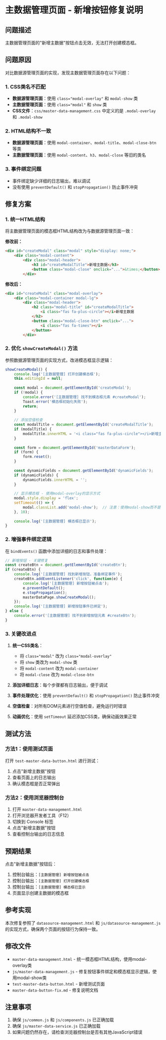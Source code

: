 # 主数据管理页面 - 新增按钮修复说明

## 问题描述
主数据管理页面的"新增主数据"按钮点击无效，无法打开创建模态框。

## 问题原因
对比数据源管理页面的实现，发现主数据管理页面存在以下问题：

### 1. CSS类名不匹配
- **数据源管理页面**：使用 `class="modal-overlay"` 和 `modal-show` 类
- **主数据管理页面**：使用 `class="modal"` 和 `show` 类
- **CSS文件**：`css/master-data-management.css` 中定义的是 `.modal-overlay` 和 `.modal-show`

### 2. HTML结构不一致
- **数据源管理页面**：使用 `modal-container`、`modal-title`、`modal-close-btn` 等类
- **主数据管理页面**：使用 `modal-content`、`h3`、`modal-close` 等旧的类名

### 3. 事件绑定问题
- 事件绑定缺少详细的日志输出，难以调试
- 没有使用 `preventDefault()` 和 `stopPropagation()` 防止事件冲突

## 修复方案

### 1. 统一HTML结构
将主数据管理页面的模态框HTML结构改为与数据源管理页面一致：

**修改前：**
```html
<div id="createModal" class="modal" style="display: none;">
    <div class="modal-content">
        <div class="modal-header">
            <h3 id="createModalTitle">新增主数据</h3>
            <button class="modal-close" onclick="...">&times;</button>
        </div>
```

**修改后：**
```html
<div id="createModal" class="modal-overlay">
    <div class="modal-container modal-lg">
        <div class="modal-header">
            <h2 class="modal-title" id="createModalTitle">
                <i class="fas fa-plus-circle"></i>新增主数据
            </h2>
            <button class="modal-close-btn" onclick="...">
                <i class="fas fa-times"></i>
            </button>
        </div>
```

### 2. 优化 `showCreateModal()` 方法
参照数据源管理页面的实现方式，改进模态框显示逻辑：

```javascript
showCreateModal() {
    console.log('[主数据管理] 打开创建模态框');
    this.editingId = null;
    
    const modal = document.getElementById('createModal');
    if (!modal) {
        console.error('[主数据管理] 找不到模态框元素 #createModal');
        Toast.error('模态框初始化失败');
        return;
    }
    
    // 添加空值检查
    const modalTitle = document.getElementById('createModalTitle');
    if (modalTitle) {
        modalTitle.innerHTML = '<i class="fas fa-plus-circle"></i>新增主数据';
    }
    
    const form = document.getElementById('masterDataForm');
    if (form) {
        form.reset();
    }
    
    const dynamicFields = document.getElementById('dynamicFields');
    if (dynamicFields) {
        dynamicFields.innerHTML = '';
    }
    
    // 显示模态框 - 使用modal-overlay的显示方式
    modal.style.display = 'flex';
    setTimeout(() => {
        modal.classList.add('modal-show');  // 注意：使用modal-show而不是show
    }, 10);
    
    console.log('[主数据管理] 模态框已显示');
}
```

### 2. 增强事件绑定逻辑
在 `bindEvents()` 函数中添加详细的日志和事件处理：

```javascript
// 新增按钮 - 关键修复
const createBtn = document.getElementById('createBtn');
if (createBtn) {
    console.log('[主数据管理] 找到新增按钮，准备绑定事件');
    createBtn.addEventListener('click', function(e) {
        console.log('[主数据管理] 新增按钮被点击');
        e.preventDefault();
        e.stopPropagation();
        masterDataPage.showCreateModal();
    });
    console.log('[主数据管理] 新增按钮事件已绑定');
} else {
    console.error('[主数据管理] 找不到新增按钮元素 #createBtn');
}
```

### 3. 关键改进点

1. **统一CSS类名**：
   - 将 `class="modal"` 改为 `class="modal-overlay"`
   - 将 `show` 类改为 `modal-show` 类
   - 将 `modal-content` 改为 `modal-container`
   - 将 `modal-close` 改为 `modal-close-btn`

2. **添加详细日志**：每个步骤都有日志输出，便于调试

3. **事件处理优化**：使用 `preventDefault()` 和 `stopPropagation()` 防止事件冲突

4. **空值检查**：对所有DOM元素进行空值检查，避免运行时错误

5. **动画优化**：使用 `setTimeout` 延迟添加CSS类，确保动画效果正常

## 测试方法

### 方法1：使用测试页面
打开 `test-master-data-button.html` 进行测试：
1. 点击"新增主数据"按钮
2. 查看页面上的日志输出
3. 确认模态框是否正常弹出

### 方法2：使用浏览器控制台
1. 打开 `master-data-management.html`
2. 打开浏览器开发者工具（F12）
3. 切换到 Console 标签
4. 点击"新增主数据"按钮
5. 查看控制台输出的日志信息

## 预期结果
点击"新增主数据"按钮后：
1. 控制台输出：`[主数据管理] 新增按钮被点击`
2. 控制台输出：`[主数据管理] 打开创建模态框`
3. 控制台输出：`[主数据管理] 模态框已显示`
4. 页面显示创建主数据的模态框

## 参考实现
本次修复参照了 `datasource-management.html` 和 `js/datasource-management.js` 的实现方式，确保两个页面的按钮行为保持一致。

## 修改文件
- `master-data-management.html` - 统一模态框HTML结构，使用modal-overlay类
- `js/master-data-management.js` - 修复按钮事件绑定和模态框显示逻辑，使用modal-show类
- `test-master-data-button.html` - 新增测试页面
- `master-data-button-fix.md` - 修复说明文档

## 注意事项
1. 确保 `js/common.js` 和 `js/components.js` 已正确加载
2. 确保 `js/master-data-service.js` 已正确加载
3. 如果问题仍然存在，请检查浏览器控制台是否有其他JavaScript错误
